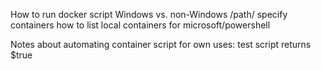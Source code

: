 

How to run docker script
  Windows vs. non-Windows
  /path/
  specify containers
  how to list local containers for microsoft/powershell

Notes about automating container script for own uses: test script returns $true
